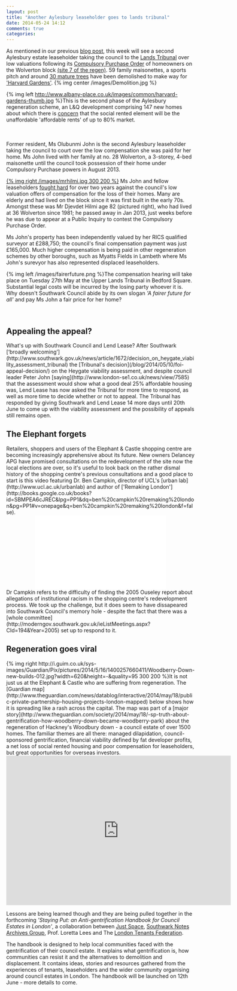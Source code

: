 ```yaml
---
layout: post
title: "Another Aylesbury leaseholder goes to lands tribunal"
date: 2014-05-24 14:12
comments: true
categories: 
---
```

As mentioned in our previous [blog post](/blog/2014/05/16/southwark-gives-green-light-to-slum-landlords/), this week will see a second Aylesbury estate leaseholder taking the council to the [Lands Tribunal](http://www.justice.gov.uk/tribunals/lands) over low valuations following its [Compulsory Purchase Order](http://heygate.github.io/img/ObjectionCPOAugust2012.pdf) of homeowners on the Wolverton block [(site 7 of the regen)](http://www.southwark.gov.uk/info/200179/aylesbury_estate/1965/project_overview/3). 59 family maisonettes, a sports pitch and around [30 mature trees](http://www.peoplesrepublicofsouthwark.co.uk/hold-news/news/3200-sedan-way-chainsaw-massacre) have been demolished to make way for ['Harvard Gardens'](http://www.albany-place.co.uk/). 
{% img center /images/Demolition.jpg %}

{% img left http://www.albany-place.co.uk/images/common/harvard-gardens-thumb.jpg %}This is the second phase of the Aylesbury regeneration scheme, an L&Q development comprising 147 new homes about which there is [concern](/blog/2014/05/05/manx-connections-the-off-shore-home-of-the-elephants-developers/) that the social rented element will be the unaffordable 'affordable rents' of up to 80% market.   
</br>
</br>

Former resident, Ms Olubunmi John is the second Aylesbury leaseholder taking the council to court over the low compensation she was paid for her home. Ms John lived with her family at no. 28 Wolverton, a 3-storey, 4-bed maisonette until the council took possession of their home under Compulsory Purchase powers in August 2013.  

[{% img right /images/mrhilmi.jpg 300 200 %}](/images/mrhilmi.jpg)
Ms John and fellow leaseholders [fought hard](http://heygate.github.io/img/SNWolverton.pdf) for over two years against the council's low valuation offers of compensation for the loss of their homes. Many are elderly and had lived on the block since it was first built in the early 70s. Amongst these was Mr Djevdet Hilmi age 82 (pictured right), who had lived at 36 Wolverton since 1981; he passed away in Jan 2013, just weeks before he was due to appear at a Public Inquiry to contest the Compulsory Purchase Order.

Ms John's property has been independently valued by her RICS qualified surveyor at £288,750; the council's final compensation payment was just £165,000. Much higher compensation is being paid in other regeneration schemes by other boroughs, such as Myatts Fields in Lambeth where Ms John's surevyor has also represented displaced leaseholders.

{% img left /images/fairerfuture.png %}The compensation hearing will take place on Tuesday 27th May at the Upper Lands Tribunal in Bedford Square. Substantial legal costs will be incurred by the losing party whoever it is. Why doesn't Southwark Council abide by its own slogan _'A fairer future for all'_ and pay Ms John a fair price for her home? 
</br>
</br>
</br>
<h2>Appealing the appeal?</h2>
What's up with Southwark Council and Lend Lease? After Southwark [‘broadly welcoming’](http://www.southwark.gov.uk/news/article/1672/decision_on_heygate_viability_assessment_tribunal) the [Tribunal's decision](/blog/2014/05/10/foi-appeal-decision/) on the Heygate viability assessment, and despite council leader Peter John [saying](http://www.london-se1.co.uk/news/view/7585) that the assessment would show what a good deal 25% affordable housing was, Lend Lease has now asked the Tribunal for more time to respond, as well as more time to decide whether or not to appeal. The Tribunal has responded by giving Southwark and Lend Lease 14 more days until 20th June to come up with the viability assessment and the possibility of appeals still remains open. 

<h2>The Elephant forgets</h2>
Retailers, shoppers and users of the Elephant & Castle shopping centre are becoming increasingly apprehensive about its future. New owners Delancey APG have promised consultations on the redevelopment of the site now the local elections are over, so it's useful to look back on the rather dismal history of the shopping centre's previous consultations and a good place to start is this video featuring Dr. Ben Campkin, director of UCL's [urban lab](http://www.ucl.ac.uk/urbanlab) and author of ['Remaking London'](http://books.google.co.uk/books?id=SBMPEA6cJREC&lpg=PP1&dq=ben%20campkin%20remaking%20london&pg=PP1#v=onepage&q=ben%20campkin%20remaking%20london&f=false). 
<center>
<iframe width="350" height="197" src="//www.youtube.com/embed/6-1T1pWiWcQ?list=PLSn28aOCzdBfi8MqPq7DpdeKXuvaePJol" frameborder="0" allowfullscreen></iframe>
</center>
Dr Campkin refers to the difficulty of finding the 2005 Ouseley report about allegations of institutional racism in the shopping centre's redevelopment process. We took up the challenge, but it does seem to have dissapeared into Southwark Council's memory hole - despite the fact that there was a [whole committee](http://moderngov.southwark.gov.uk/ieListMeetings.aspx?CId=194&Year=2005) set up to respond to it. 

<h2>Regeneration goes viral</h2>
{% img right http://i.guim.co.uk/sys-images/Guardian/Pix/pictures/2014/5/16/1400257660411/Woodberry-Down-new-builds-012.jpg?width=620&height=-&quality=95 300 200 %}It is not just us at the Elephant & Castle who are suffering from regeneration. The [Guardian map](http://www.theguardian.com/news/datablog/interactive/2014/may/18/public-private-partnership-housing-projects-london-mapped) below shows how it is spreading like a rash across the capital. The map was part of a [major story](http://www.theguardian.com/society/2014/may/18/-sp-truth-about-gentrification-how-woodberry-down-became-woodberry-park) about the regeneration of Hackney's Woodbury down - a council estate of over 1500 homes. The familiar themes are all there: managed dilapidation, council-sponsored gentrification, financial viability defined by fat developer profits, a net loss of social rented housing and poor compensation for leaseholders, but great opportunities for overseas investors.   

<iframe width="600" height="400" scrolling="no" frameborder="no" src="https://www.google.com/fusiontables/embedviz?q=select+col4+from+1uNRQelJXKNtyCVQkmh6VocGymqxVgUVatz6yevOF&amp;viz=MAP&amp;h=false&amp;lat=51.510697&amp;lng=-0.129547&amp;t=1&amp;z=10&amp;l=col4&amp;y=2&amp;tmplt=2&amp;hml=TWO_COL_LAT_LNG"></iframe>

Lessons are being learned though and they are being pulled together in the forthcoming _'Staying Put: an Anti-gentrification Handbook for Council Estates in London'_, a collaboration between [Just Space](http://justspace.org.uk/), [Southwark Notes Archives Group](http://southwarknotes.wordpress.com), Prof. Loretta Lees and The [London Tenants Federation](http://www.londontenants.org/).

The handbook is designed to help local communities faced with the gentrification of their council estate.  It explains what gentrification is, how communities can resist it and the alternatives to demolition and displacement. It contains ideas, stories and resources gathered from the experiences of tenants, leaseholders and the wider community organising around council estates in London. The handbook will be launched on 12th June - more details to come. 

 
